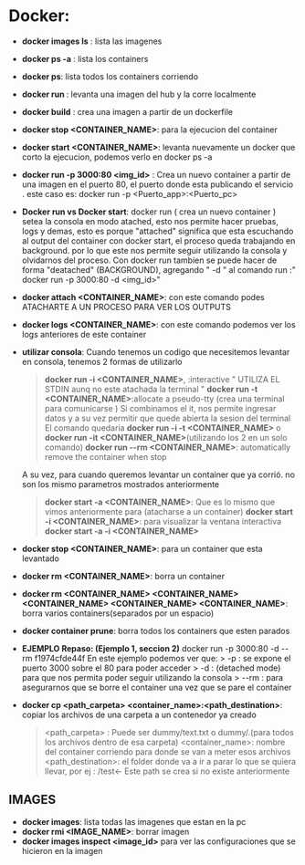 # Docker:

-  **docker images ls** : lista las imagenes
-  **docker ps -a** : lista los containers 
-  **docker ps**: lista todos los containers corriendo
-  **docker run <image>**: levanta una imagen del hub y la corre localmente 
-  **docker build** : crea una imagen a partir de un dockerfile
-  **docker stop <CONTAINER_NAME>**: para la ejecucion del container
-  **docker start <CONTAINER_NAME>**: levanta nuevamente un docker que corto la ejecucion, podemos verlo en docker ps -a
-  **docker run -p 3000:80 <img_id>** : Crea un nuevo container a partir de una imagen en el puerto 80, el puerto donde esta publicando el servicio .
este caso es: docker run -p <Puerto_app>:<Puerto_pc>

-  **Docker run vs Docker start**: docker run ( crea un nuevo container ) setea la consola en modo atached, esto nos permite hacer pruebas, logs y demas, esto es porque "attached" significa que esta escuchando al output del container
  con docker start, el proceso queda trabajando en background. por lo que este nos permite seguir utilizando la consola y olvidarnos del proceso.
  Con docker run tambien se puede hacer de forma "deatached" (BACKGROUND), agregando " -d " al comando run :" docker run -p 3000:80 -d <img_id>"

-  **docker attach <CONTAINER_NAME>**: con este comando podes ATACHARTE A UN PROCESO PARA VER LOS OUTPUTS 
-  **docker logs <CONTAINER_NAME>**: con este comando podemos ver los logs anteriores de este container 

- **utilizar consola**: Cuando tenemos un codigo que necesitemos levantar en consola, tenemos 2 formas de utilizarlo
	>**docker run -i <CONTAINER_NAME>**, :interactive " UTILIZA EL STDIN aunq no este atachada la terminal "
	>**docker run -t <CONTAINER_NAME>**:allocate a pseudo-tty (crea una terminal para comunicarse )
  >Si combinamos el it, nos permite ingresar datos y a su vez permitir que quede abierta la sesion del terminal
  >El comando quedaria **docker run -i -t <CONTAINER_NAME>** o **docker run -it <CONTAINER_NAME>**(utilizando los 2 en un solo comando)
  >**docker run --rm <CONTAINER_NAME>**: automatically remove the container when stop


  A su vez, para cuando queremos levantar un container que ya corrió. no son los mismo parametros mostrados anteriormente
  >**docker start -a <CONTAINER_NAME>**: Que es lo mismo que vimos anteriormente para (atacharse a un container)
  >**docker start -i <CONTAINER_NAME>**: para visualizar la ventana interactiva 
  >**docker start -a -i <CONTAINER_NAME>**

- **docker stop <CONTAINER_NAME>**: para un container que esta levantado
- **docker rm <CONTAINER_NAME>**: borra un container 
- **docker rm <CONTAINER_NAME> <CONTAINER_NAME> <CONTAINER_NAME> <CONTAINER_NAME> <CONTAINER_NAME>**: borra varios containers(separados por un espacio) 
- **docker container prune**: borra todos los containers que esten parados 


- **EJEMPLO Repaso: (Ejemplo 1, seccion 2)**
  docker run -p 3000:80 -d --rm f1974cfde44f
   En este ejemplo podemos ver que:
      > -p : se expone el puerto 3000 sobre el 80 para poder acceder
      > -d : (detached mode) para que nos permita poder seguir utilizando la consola
      > --rm : para asegurarnos que se borre el container una vez que se pare el container


- **docker cp <path_carpeta> <container_name>:<path_destination>**: copiar los archivos de una carpeta a un contenedor ya creado
  > <path_carpeta> : Puede ser dummy/text.txt o dummy/.(para todos los archivos dentro de esa carpeta)
  > <container_name>: nombre del container corriendo para donde se van a meter esos archivos
  > <path_destination>: el folder donde va a ir a parar lo que se quiera llevar, por ej : /test<- Este path se crea si no existe anteriormente
   
 

## IMAGES

- **docker images**: lista todas las  imagenes que estan en la pc
- **docker rmi <IMAGE_NAME>**: borrar imagen  
- **docker images inspect <image_id>** para ver las configuraciones que se hicieron en la imagen
